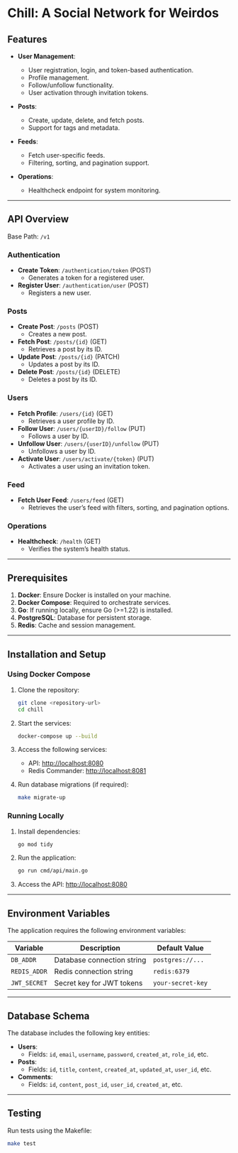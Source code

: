 # Chill: A Social Network for Weirdos

## Features

- **User Management**:
  - User registration, login, and token-based authentication.
  - Profile management.
  - Follow/unfollow functionality.
  - User activation through invitation tokens.

- **Posts**:
  - Create, update, delete, and fetch posts.
  - Support for tags and metadata.

- **Feeds**:
  - Fetch user-specific feeds.
  - Filtering, sorting, and pagination support.

- **Operations**:
  - Healthcheck endpoint for system monitoring.

---

## API Overview

Base Path: `/v1`

### Authentication
- **Create Token**: `/authentication/token` (POST)
  - Generates a token for a registered user.
- **Register User**: `/authentication/user` (POST)
  - Registers a new user.

### Posts
- **Create Post**: `/posts` (POST)
  - Creates a new post.
- **Fetch Post**: `/posts/{id}` (GET)
  - Retrieves a post by its ID.
- **Update Post**: `/posts/{id}` (PATCH)
  - Updates a post by its ID.
- **Delete Post**: `/posts/{id}` (DELETE)
  - Deletes a post by its ID.

### Users
- **Fetch Profile**: `/users/{id}` (GET)
  - Retrieves a user profile by ID.
- **Follow User**: `/users/{userID}/follow` (PUT)
  - Follows a user by ID.
- **Unfollow User**: `/users/{userID}/unfollow` (PUT)
  - Unfollows a user by ID.
- **Activate User**: `/users/activate/{token}` (PUT)
  - Activates a user using an invitation token.

### Feed
- **Fetch User Feed**: `/users/feed` (GET)
  - Retrieves the user’s feed with filters, sorting, and pagination options.

### Operations
- **Healthcheck**: `/health` (GET)
  - Verifies the system’s health status.

---

## Prerequisites

1. **Docker**: Ensure Docker is installed on your machine.
2. **Docker Compose**: Required to orchestrate services.
3. **Go**: If running locally, ensure Go (>=1.22) is installed.
4. **PostgreSQL**: Database for persistent storage.
5. **Redis**: Cache and session management.

---

## Installation and Setup

### Using Docker Compose
1. Clone the repository:
   ```bash
   git clone <repository-url>
   cd chill
   ```

2. Start the services:
   ```bash
   docker-compose up --build
   ```

3. Access the following services:
   - API: [http://localhost:8080](http://localhost:8080)
   - Redis Commander: [http://localhost:8081](http://localhost:8081)

4. Run database migrations (if required):
   ```bash
   make migrate-up
   ```

### Running Locally
1. Install dependencies:
   ```bash
   go mod tidy
   ```

2. Run the application:
   ```bash
   go run cmd/api/main.go
   ```

3. Access the API: [http://localhost:8080](http://localhost:8080)

---

## Environment Variables

The application requires the following environment variables:

| Variable           | Description                              | Default Value         |
|--------------------|------------------------------------------|-----------------------|
| `DB_ADDR`          | Database connection string              | `postgres://...`      |
| `REDIS_ADDR`       | Redis connection string                 | `redis:6379`          |
| `JWT_SECRET`       | Secret key for JWT tokens               | `your-secret-key`     |

---

## Database Schema

The database includes the following key entities:

- **Users**:
  - Fields: `id`, `email`, `username`, `password`, `created_at`, `role_id`, etc.
- **Posts**:
  - Fields: `id`, `title`, `content`, `created_at`, `updated_at`, `user_id`, etc.
- **Comments**:
  - Fields: `id`, `content`, `post_id`, `user_id`, `created_at`, etc.

---

## Testing

Run tests using the Makefile:
```bash
make test
```

